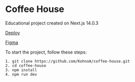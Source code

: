 # Coffee House

Educational project created on Next.js 14.0.3

[Deploy](https://admirable-vacherin-d099c5.netlify.app/)

[Figma](https://www.figma.com/file/SAoBmuOqTfguehdT4IFRxQ/Coffee-House?type=design&node-id=0-1&mode=design&t=GwsZZFBmumGPvjFL-0)

To start the project, follow these steps:

```
1. git clone https://github.com/KohnoA/coffee-house.git
2. cd coffee-house
3. npm install
4. npm run dev
```